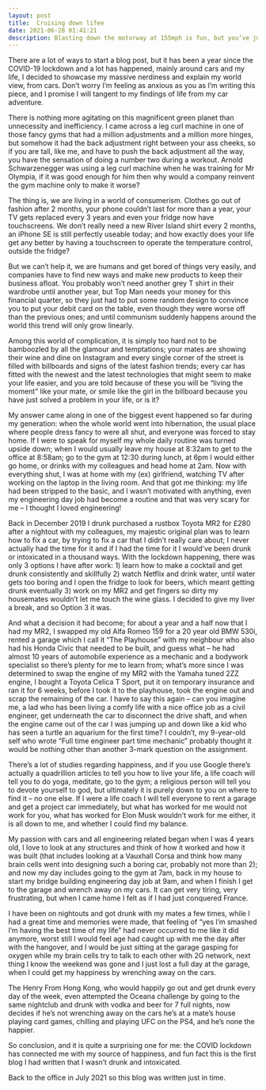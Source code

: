 ```yaml
---
layout: post
title:  Cruising down lifee
date: 2021-06-28 01:41:21
description: Blasting down the motorway at 155mph is fun, but you’ve just missed the sun setting to horizon to your right.
---
```

There are a lot of ways to start a blog post, but it has been a year since the COVID-19 lockdown and a lot has happened, mainly around cars and my life, I decided to showcase my massive nerdiness and explain my world view, from cars. Don’t worry I’m feeling as anxious as you as I’m writing this piece, and I promise I will tangent to my findings of life from my car adventure.

There is nothing more agitating on this magnificent green planet than unnecessity and inefficiency.  I came across a leg curl machine in one of those fancy gyms that had a million adjustments and a million more hinges, but somehow it had the back adjustment right between your ass cheeks, so if you are tall, like me, and have to push the back adjustment all the way, you have the sensation of doing a number two during a workout. Arnold Schwarzenegger was using a leg curl machine when he was training for Mr Olympia, if it was good enough for him then why would a company reinvent the gym machine only to make it worse?

The thing is, we are living in a world of consumerism. Clothes go out of fashion after 2 months, your phone couldn’t last for more than a year, your TV gets replaced every 3 years and even your fridge now have touchscreens.  We don’t really need a new River Island shirt every 2 months, an iPhone SE is still perfectly useable today; and how exactly does your life get any better by having a touchscreen to operate the temperature control, outside the fridge? 

But we can’t help it, we are humans and get bored of things very easily, and companies have to find new ways and make new products to keep their business afloat. You probably won’t need another grey T shirt in their wardrobe until another year, but Top Man needs your money for this financial quarter, so they just had to put some random design to convince you to put your debit card on the table, even though they were worse off than the previous ones; and until communism suddenly happens around the world this trend will only grow linearly.

Among this world of complication, it is simply too hard not to be bamboozled by all the glamour and temptations; your mates are showing their wine and dine on Instagram and every single corner of the street is filled with billboards and signs of the latest fashion trends; every car has fitted with the newest and the latest technologies that might seem to make your life easier, and you are told because of these you will be “living the moment” like your mate, or smile like the girl in the billboard because you have just solved a problem in your life, or is it?

My answer came along in one of the biggest event happened so far during my generation: when the whole world went into hibernation, the usual place where people dress fancy to were all shut, and everyone was forced to stay home. If I were to speak for myself my whole daily routine was turned upside down; when I would usually leave my house at 8:32am to get to the office at 8:58am; go to the gym at 12:30 during lunch, at 6pm I would either go home, or drinks with my colleagues and head home at 2am. Now with everything shut, I was at home with my (ex) girlfriend, watching TV after working on the laptop in the living room. And that got me thinking: my life had been stripped to the basic, and I wasn’t motivated with anything, even my engineering day job had become a routine and that was very scary for me – I thought I loved engineering!

Back in December 2019 I drunk purchased a rustbox Toyota MR2 for £280 after a nightout with my colleagues, my majestic original plan was to learn how to fix a car, by trying to fix a car that I didn’t really care about; I never actually had the time for it and if I had the time for it I would’ve been drunk or intoxicated in a thousand ways. With the lockdown happening, there was only 3 options I have after work: 1) learn how to make a cocktail and get drunk consistently and skillfully 2) watch Netflix and drink water, until water gets too boring and I open the fridge to look for beers, which meant getting drunk eventually 3) work on my MR2 and get fingers so dirty my housemates wouldn’t let me touch the wine glass. I decided to give my liver a break, and so Option 3 it was.

And what a decision it had become; for about a year and a half now that I had my MR2, I swapped my old Alfa Romeo 159 for a 20 year old BMW 530i, rented a garage which I call it “The Playhouse” with my neighbour who also had his Honda Civic that needed to be built, and guess what – he had almost 10 years of automobile experience as a mechanic and a bodywork specialist so there’s plenty for me to learn from; what’s more since I was determined to swap the engine of my MR2 with the Yamaha tuned 2ZZ engine, I bought a Toyota Celica T Sport, put it on temporary insurance and ran it for 6 weeks, before I took it to the playhouse, took the engine out and scrap the remaining of the car. I have to say this again – can you imagine me, a lad who has been living a comfy life with a nice office job as a civil engineer, get underneath the car to disconnect the drive shaft, and when the engine came out of the car I was jumping up and down like a kid who has seen a turtle an aquarium for the first time? I couldn’t, my 9-year-old self who wrote “Full time engineer part time mechanic” probably thought it would be nothing other than another 3-mark question on the assignment.

There’s a lot of studies regarding happiness, and if you use Google there’s actually a quadrillion articles to tell you how to live your life, a life coach will tell you to do yoga, meditate, go to the gym; a religious person will tell you to devote yourself to god, but ultimately it is purely down to you on where to find it – no one else. If I were a life coach I will tell everyone to rent a garage and get a project car immediately, but what has worked for me would not work for you, what has worked for Elon Musk wouldn’t work for me either, it is all down to me, and whether I could find my balance.

My passion with cars and all engineering related began when I was 4 years old, I love to look at any structures and think of how it worked and how it was built (that includes looking at a Vauxhall Corsa and think how many brain cells went into designing such a boring car, probably not more than 2); and now my day includes going to the gym at 7am, back in my house to start my bridge building engineering day job at 9am, and when I finish I get to the garage and wrench away on my cars. It can get very tiring, very frustrating, but when I came home I felt as if I had just conquered France. 

I have been on nightouts and got drunk with my mates a few times, while I had a great time and memories were made, that feeling of “yes I’m smashed I’m having the best time of my life” had never occurred to me like it did anymore, worst still I would feel age had caught up with me the day after with the hangover, and I would be just sitting at the garage gasping for oxygen while my brain cells try to talk to each other with 2G network, next thing I know the weekend was gone and I just lost a full day at the garage, when I could get my happiness by wrenching away on the cars.

The Henry From Hong Kong, who would happily go out and get drunk every day of the week, even attempted the Oceana challenge by going to the same nightclub and drunk with vodka and beer for 7 full nights, now decides if he’s not wrenching away on the cars he’s at a mate’s house playing card games, chilling and playing UFC on the PS4, and he’s none the happier.

So conclusion, and it is quite a surprising one for me: the COVID lockdown has connected me with my source of happiness, and fun fact this is the first blog I had written that I wasn’t drunk and intoxicated.

Back to the office in July 2021 so this blog was written just in time. 
